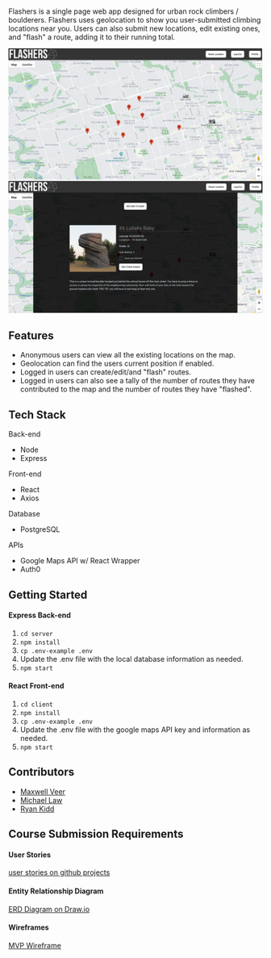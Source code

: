 [](https://github.com/ryanallenk/flashers/blob/main/client/src/Navigation/flashers.png)
==================

Flashers is a single page web app designed for urban rock climbers / boulderers. Flashers uses geolocation to show you user-submitted climbing locations near you. Users can also submit new locations, edit existing ones, and "flash" a route, adding it to their running total. 

![](https://github.com/ryanallenk/flashers/blob/main/docs/main-app-screen.png)
![](https://github.com/ryanallenk/flashers/blob/main/docs/view-location-screen.png)

## Features
* Anonymous users can view all the existing locations on the map.
* Geolocation can find the users current position if enabled.
* Logged in users can create/edit/and "flash" routes.
* Logged in users can also see a tally of the number of routes they have contributed to the map and the number of routes they have "flashed".

## Tech Stack
Back-end  
* Node
* Express 

Front-end
* React
* Axios

Database
* PostgreSQL

APIs
* Google Maps API w/ React Wrapper
* Auth0

## Getting Started
#### Express Back-end
1. `cd server`
2. `npm install`
3. `cp .env-example .env`
4. Update the .env file with the local database information as needed.
5. `npm start`

#### React Front-end
1. `cd client`
2. `npm install`
3. `cp .env-example .env`
4. Update the .env file with the google maps API key and information as needed.
5. `npm start`

## Contributors
* [Maxwell Veer](https://github.com/Mveer100)
* [Michael Law](https://github.com/Law86)
* [Ryan Kidd](https://github.com/ryanallenk)

## Course Submission Requirements

#### User Stories
[user stories on github projects](https://github.com/ryanallenk/flashers/projects/1)

#### Entity Relationship Diagram
[ERD Diagram on Draw.io](https://drive.google.com/file/d/1Wn7J69STbKsC7jDE-W2O6wSQLfLdnDMv/view)

#### Wireframes
[MVP Wireframe](https://drive.google.com/file/d/1x6rn1uzxOCSvKLBZg4PHR9uVR8ZMx3nl/view?usp=sharing)
